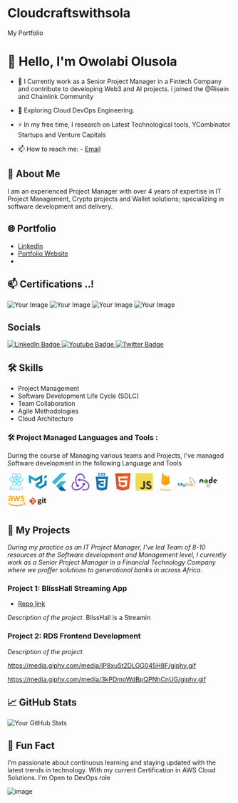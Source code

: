 

# Cloudcraftswithsola

My Portfolio

# 👋 Hello, I'm Owolabi Olusola

- :telescope: I Currently work as a Senior Project Manager in a Fintech Company and contribute to developing Web3 and AI projects. i joined the @Risein and Chainlink Community
  
- :seedling: Exploring Cloud DevOps Engineering.

- :zap: In my free time, I research on Latest Technological tools, YCombinator Startups and Venture Capitals

- :mailbox: How to reach me: - [Email](mailto:owolabithebest@gmail.com)

## 🚀 About Me

I am an experienced Project Manager with over 4 years of expertise in IT Project Management, Crypto projects and Wallet solutions; specializing in software development and delivery.

## 🌐 Portfolio

- [LinkedIn](https://www.linkedin.com/in/owolabi-olusola)
- [Portfolio Website](https://owolabi.vzy.io/)
- 

## 📫 Certifications ..!

  <img src="https://github.com/cloudcraftswithsola/Cloudcrafts/assets/89064868/beeacab3-28c3-4ac3-aa15-39fbef73b7f1" alt="Your Image" width="300" height="300">
</div>

  <img src="https://github.com/cloudcraftswithsola/Cloudcrafts/assets/89064868/b77b9569-f7ed-4db4-8d6b-4732535540f3" alt="Your Image" width="300" height="300">
</div>
  <img src="https://github.com/cloudcraftswithsola/Cloudcrafts/assets/89064868/b9469db7-5616-459c-be31-c77b456de451" alt="Your Image" width="300" height="300">
</div>

<img src="https://github.com/cloudcraftswithsola/Cloudcrafts/assets/89064868/51276bcc-c1fc-46f9-bbff-86cc4c688a16" alt="Your Image" width="300" height="300">
</div>

## Socials

<div id="badges">
  <a href="https://www.linkedin.com/in/owolabi-olusola">
    <img src="https://img.shields.io/badge/LinkedIn-blue?style=for-the-badge&logo=linkedin&logoColor=white" alt="LinkedIn Badge"/>
  </a>
  <a href="https://www.youtube.com/cloudcrafts">
    <img src="https://img.shields.io/badge/YouTube-red?style=for-the-badge&logo=youtube&logoColor=white" alt="Youtube Badge"/>
  </a>
  <a href="https://www.twitter.com/cloudcrafts">
    <img src="https://img.shields.io/badge/Twitter-blue?style=for-the-badge&logo=twitter&logoColor=white" alt="Twitter Badge"/>
  </a>
</div>


## 🛠️ Skills

- Project Management
- Software Development Life Cycle (SDLC)
- Team Collaboration
- Agile Methodologies
- Cloud Architecture

### :hammer_and_wrench: Project Managed Languages and Tools :

During the course of Managing various teams and Projects, I've managed Software development in the following Language and Tools

<div>
  <img src="https://github.com/devicons/devicon/blob/master/icons/react/react-original-wordmark.svg" title="React" alt="React" width="40" height="40"/>&nbsp;
  <img src="https://github.com/devicons/devicon/blob/master/icons/materialui/materialui-original.svg" title="Material UI" alt="Material UI" width="40" height="40"/>&nbsp;
  <img src="https://github.com/devicons/devicon/blob/master/icons/flutter/flutter-original.svg" title="Flutter" alt="Flutter" width="40" height="40"/>&nbsp;
  <img src="https://github.com/devicons/devicon/blob/master/icons/redux/redux-original.svg" title="Redux" alt="Redux " width="40" height="40"/>&nbsp;
  <img src="https://github.com/devicons/devicon/blob/master/icons/css3/css3-plain-wordmark.svg"  title="CSS3" alt="CSS" width="40" height="40"/>&nbsp;
  <img src="https://github.com/devicons/devicon/blob/master/icons/html5/html5-original.svg" title="HTML5" alt="HTML" width="40" height="40"/>&nbsp;
  <img src="https://github.com/devicons/devicon/blob/master/icons/javascript/javascript-original.svg" title="JavaScript" alt="JavaScript" width="40" height="40"/>&nbsp;
  <img src="https://github.com/devicons/devicon/blob/master/icons/firebase/firebase-plain-wordmark.svg" title="Firebase" alt="Firebase" width="40" height="40"/>&nbsp;
  <img src="https://github.com/devicons/devicon/blob/master/icons/mysql/mysql-original-wordmark.svg" title="MySQL"  alt="MySQL" width="40" height="40"/>&nbsp;
  <img src="https://github.com/devicons/devicon/blob/master/icons/nodejs/nodejs-original-wordmark.svg" title="NodeJS" alt="NodeJS" width="40" height="40"/>&nbsp;
  <img src="https://github.com/devicons/devicon/blob/master/icons/amazonwebservices/amazonwebservices-plain-wordmark.svg" title="AWS" alt="AWS" width="40" height="40"/>&nbsp;
  <img src="https://github.com/devicons/devicon/blob/master/icons/git/git-original-wordmark.svg" title="Git" **alt="Git" width="40" height="40"/>
</div>


## 🚀 My Projects

_During my practice as an IT Project Manager, I've led Team of 8-10 resources at the Software development and Management level, I currently work as a Senior Project Manager in a Financial Technology Company where we proffer solutions to generational banks in across Africa._

### Project 1: BlissHall Streaming App

- [Repo link](https://github.com/Dabest-Digital-Solutions/blisshall-frontend)

_Description of the project._
BlissHall is a Streamin

### Project 2: RDS Frontend Development


_Description of the project._


https://media.giphy.com/media/lP8xu5t2DLGG045H8F/giphy.gif

https://media.giphy.com/media/3kPDmoWdBpQPNhCnUG/giphy.gif

## 📈 GitHub Stats

![Your GitHub Stats](https://github-readme-stats.vercel.app/api?username=cloudcraftswithsola&show_icons=true&count_private=true&hide=prs&theme=radical)



## 🚀 Fun Fact

I'm passionate about continuous learning and staying updated with the latest trends in technology. With my current Certification in AWS Cloud Solutions. I'm Open to DevOps role

![image](https://github.com/cloudcraftswithsola/cloudcraftswithsola/assets/89064868/1737238a-6fff-448d-8a28-26da16dfe68b)
